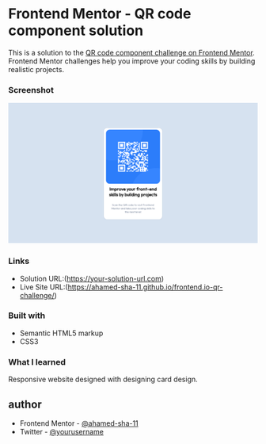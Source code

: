 # Frontend Mentor - QR code component solution

This is a solution to the [QR code component challenge on Frontend Mentor](https://www.frontendmentor.io/challenges/qr-code-component-iux_sIO_H). Frontend Mentor challenges help you improve your coding skills by building realistic projects. 



### Screenshot

![](https://github.com/ahamed-sha-11/frontend.io-qr-challenge/blob/main/Frontend%20Mentor%20_%20QR%20code%20component-1.png)



### Links

- Solution URL:(https://your-solution-url.com)
- Live Site URL:(https://ahamed-sha-11.github.io/frontend.io-qr-challenge/)



### Built with

- Semantic HTML5 markup
- CSS3


### What I learned

Responsive website designed with designing card design. 

## author


- Frontend Mentor - [@ahamed-sha-11](https://www.frontendmentor.io/profile/ahamed-sha-11)
- Twitter - [@yourusername](https://www.twitter.com/ahamed_sha_jr)

